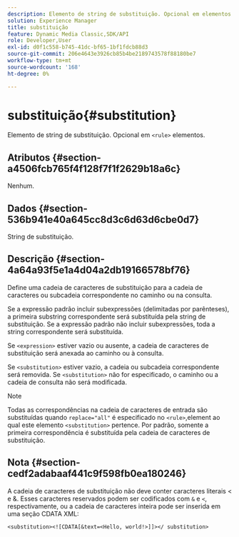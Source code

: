 ```yaml
---
description: Elemento de string de substituição. Opcional em elementos <rule>.
solution: Experience Manager
title: substituição
feature: Dynamic Media Classic,SDK/API
role: Developer,User
exl-id: d0f1c558-b745-41dc-bf65-1bf1fdcb88d3
source-git-commit: 206e4643e3926cb85b4be2189743578f88180be7
workflow-type: tm+mt
source-wordcount: '168'
ht-degree: 0%

---
```


# substituição{#substitution}

Elemento de string de substituição. Opcional em `<rule>` elementos.

## Atributos {#section-a4506fcb765f4f128f7f1f2629b18a6c}

Nenhum.

## Dados {#section-536b941e40a645cc8d3c6d63d6cbe0d7}

String de substituição.

## Descrição {#section-4a64a93f5e1a4d04a2db19166578bf76}

Define uma cadeia de caracteres de substituição para a cadeia de caracteres ou subcadeia correspondente no caminho ou na consulta.

Se a expressão padrão incluir subexpressões (delimitadas por parênteses), a primeira substring correspondente será substituída pela string de substituição. Se a expressão padrão não incluir subexpressões, toda a string correspondente será substituída.

Se `<expression>` estiver vazio ou ausente, a cadeia de caracteres de substituição será anexada ao caminho ou à consulta.

Se `<substitution>` estiver vazio, a cadeia ou subcadeia correspondente será removida. Se `<substitution>` não for especificado, o caminho ou a cadeia de consulta não será modificada.

>[!NOTE]
>
>Todas as correspondências na cadeia de caracteres de entrada são substituídas quando `replace="all"` é especificado no `<rule>`,element ao qual este elemento `<substitution>` pertence. Por padrão, somente a primeira correspondência é substituída pela cadeia de caracteres de substituição.

## Nota {#section-cedf2adabaaf441c9f598fb0ea180246}

A cadeia de caracteres de substituição não deve conter caracteres literais &lt; e &amp;. Esses caracteres reservados podem ser codificados com `&` e `<`, respectivamente, ou a cadeia de caracteres inteira pode ser inserida em uma seção CDATA XML:

`<substitution><![CDATA[&text=<Hello, world!>]]></ substitution>`
